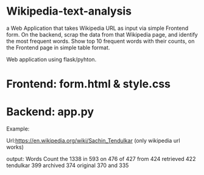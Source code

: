 # Wikipedia-text-analysis
a Web Application that takes Wikipedia URL as input via simple Frontend form. On the backend, scrap the data from that Wikipedia page, and identify the most frequent words. Show top 10 frequent words with their counts, on the Frontend page in simple table format.

Web application using flask/pyhton.

# Frontend: form.html & style.css
# Backend: app.py

Example:

Url:https://en.wikipedia.org/wiki/Sachin_Tendulkar
(only wikipedia url works)

output: Words 	Count
        the 	  1338
        in 	    593
        on 	    476
        of 	    427
       from 	  424
    retrieved 	422
    tendulkar 	399
    archived 	  374
    original 	  370
      and 	    335
  
